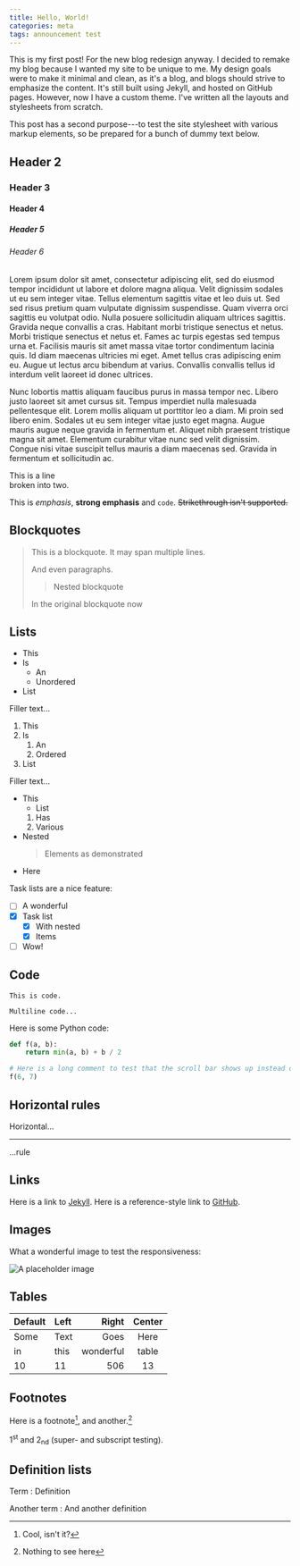 ```yaml
---
title: Hello, World!
categories: meta
tags: announcement test
---
```


This is my first post! For the new blog redesign anyway. I decided to
remake my blog because I wanted my site to be unique to me. My design
goals were to make it minimal and clean, as it's a blog, and blogs
should strive to emphasize the content. It's still built using Jekyll,
and hosted on GitHub pages. However, now I have a custom theme. I've
written all the layouts and stylesheets from scratch.

This post has a second purpose---to test the site stylesheet with
various markup elements, so be prepared for a bunch of dummy text
below.

## Header 2
### Header 3
#### Header 4
##### Header 5
###### Header 6

Lorem ipsum dolor sit amet, consectetur adipiscing elit, sed do
eiusmod tempor incididunt ut labore et dolore magna aliqua. Velit
dignissim sodales ut eu sem integer vitae. Tellus elementum sagittis
vitae et leo duis ut. Sed sed risus pretium quam vulputate dignissim
suspendisse. Quam viverra orci sagittis eu volutpat odio. Nulla
posuere sollicitudin aliquam ultrices sagittis. Gravida neque
convallis a cras. Habitant morbi tristique senectus et netus. Morbi
tristique senectus et netus et. Fames ac turpis egestas sed tempus
urna et. Facilisis mauris sit amet massa vitae tortor condimentum
lacinia quis. Id diam maecenas ultricies mi eget. Amet tellus cras
adipiscing enim eu. Augue ut lectus arcu bibendum at varius. Convallis
convallis tellus id interdum velit laoreet id donec ultrices.

Nunc lobortis mattis aliquam faucibus purus in massa tempor
nec. Libero justo laoreet sit amet cursus sit. Tempus imperdiet nulla
malesuada pellentesque elit. Lorem mollis aliquam ut porttitor leo a
diam. Mi proin sed libero enim. Sodales ut eu sem integer vitae justo
eget magna. Augue mauris augue neque gravida in fermentum et. Aliquet
nibh praesent tristique magna sit amet. Elementum curabitur vitae nunc
sed velit dignissim. Congue nisi vitae suscipit tellus mauris a diam
maecenas sed. Gravida in fermentum et sollicitudin ac.

This is a line\
broken into two.

This is *emphasis*, **strong emphasis** and `code`. ~~Strikethrough
isn't supported.~~

## Blockquotes

> This is a blockquote.
> It may span multiple lines.
>
> And even paragraphs.
>
>> Nested blockquote
>
> In the original blockquote now

## Lists

- This
- Is
  - An
  - Unordered
- List

Filler text...

1. This
2. Is
   1. An
   2. Ordered
3. List

Filler text...

- This
  - List
  1. Has
  2. Various
- Nested
  > Elements as demonstrated
- Here

Task lists are a nice feature:

- [ ] A wonderful
- [X] Task list
  - [X] With nested
  - [X] Items
- [ ] Wow!

## Code

    This is code.
    
    Multiline code...

Here is some Python code:

```python
def f(a, b):
    return min(a, b) + b / 2

# Here is a long comment to test that the scroll bar shows up instead of wrapping the text.
f(6, 7)
```

## Horizontal rules

Horizontal...

---

...rule

## Links

Here is a link to [Jekyll](https://jekyllrb.com/). Here is a
reference-style link to [GitHub].

[GitHub]: https://github.com "My blog is hosted here"

## Images

What a wonderful image to test the responsiveness:

![A placeholder image](https://via.placeholder.com/2000x500)

## Tables

| Default | Left |     Right | Center |
|---------|:-----|----------:|:------:|
| Some    | Text |      Goes | Here   |
| in      | this | wonderful | table  |
| 10      | 11   |       506 | 13     |

## Footnotes

Here is a footnote[^1], and another.[^another]

1<sup>st</sup> and 2<sub>nd</sub> (super- and subscript testing).

[^1]: Cool, isn't it?
[^another]: Nothing to see here

## Definition lists

Term
: Definition

Another term
: And another definition
